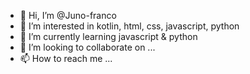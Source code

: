 - 👋 Hi, I’m @Juno-franco
- 👀 I’m interested in kotlin, html, css, javascript, python
- 🌱 I’m currently learning javascript & python
- 💞️ I’m looking to collaborate on ...
- 📫 How to reach me ...

<!---
Juno-franco/Juno-franco is a ✨ special ✨ repository because its `README.md` (this file) appears on your GitHub profile.
You can click the Preview link to take a look at your changes.
--->
